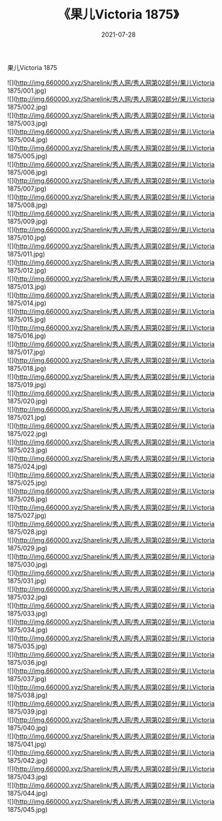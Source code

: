 ﻿---
layout: post
title:  《果儿Victoria 1875》
date:   2021-07-28
img: http://img.660000.xyz/Sharelink/秀人网/秀人网第02部分/果儿Victoria 1875/000.jpg
categories: [美女, 清纯, 唯美]
---

果儿Victoria 1875

  ![](http://img.660000.xyz/Sharelink/秀人网/秀人网第02部分/果儿Victoria 1875/001.jpg) <br> ![](http://img.660000.xyz/Sharelink/秀人网/秀人网第02部分/果儿Victoria 1875/002.jpg) <br> ![](http://img.660000.xyz/Sharelink/秀人网/秀人网第02部分/果儿Victoria 1875/003.jpg) <br> ![](http://img.660000.xyz/Sharelink/秀人网/秀人网第02部分/果儿Victoria 1875/004.jpg) <br> ![](http://img.660000.xyz/Sharelink/秀人网/秀人网第02部分/果儿Victoria 1875/005.jpg) <br> ![](http://img.660000.xyz/Sharelink/秀人网/秀人网第02部分/果儿Victoria 1875/006.jpg) <br> ![](http://img.660000.xyz/Sharelink/秀人网/秀人网第02部分/果儿Victoria 1875/007.jpg) <br> ![](http://img.660000.xyz/Sharelink/秀人网/秀人网第02部分/果儿Victoria 1875/008.jpg) <br> ![](http://img.660000.xyz/Sharelink/秀人网/秀人网第02部分/果儿Victoria 1875/009.jpg) <br> ![](http://img.660000.xyz/Sharelink/秀人网/秀人网第02部分/果儿Victoria 1875/010.jpg) <br> ![](http://img.660000.xyz/Sharelink/秀人网/秀人网第02部分/果儿Victoria 1875/011.jpg) <br> ![](http://img.660000.xyz/Sharelink/秀人网/秀人网第02部分/果儿Victoria 1875/012.jpg) <br> ![](http://img.660000.xyz/Sharelink/秀人网/秀人网第02部分/果儿Victoria 1875/013.jpg) <br> ![](http://img.660000.xyz/Sharelink/秀人网/秀人网第02部分/果儿Victoria 1875/014.jpg) <br> ![](http://img.660000.xyz/Sharelink/秀人网/秀人网第02部分/果儿Victoria 1875/015.jpg) <br> ![](http://img.660000.xyz/Sharelink/秀人网/秀人网第02部分/果儿Victoria 1875/016.jpg) <br> ![](http://img.660000.xyz/Sharelink/秀人网/秀人网第02部分/果儿Victoria 1875/017.jpg) <br> ![](http://img.660000.xyz/Sharelink/秀人网/秀人网第02部分/果儿Victoria 1875/018.jpg) <br> ![](http://img.660000.xyz/Sharelink/秀人网/秀人网第02部分/果儿Victoria 1875/019.jpg) <br> ![](http://img.660000.xyz/Sharelink/秀人网/秀人网第02部分/果儿Victoria 1875/020.jpg) <br> ![](http://img.660000.xyz/Sharelink/秀人网/秀人网第02部分/果儿Victoria 1875/021.jpg) <br> ![](http://img.660000.xyz/Sharelink/秀人网/秀人网第02部分/果儿Victoria 1875/022.jpg) <br> ![](http://img.660000.xyz/Sharelink/秀人网/秀人网第02部分/果儿Victoria 1875/023.jpg) <br> ![](http://img.660000.xyz/Sharelink/秀人网/秀人网第02部分/果儿Victoria 1875/024.jpg) <br> ![](http://img.660000.xyz/Sharelink/秀人网/秀人网第02部分/果儿Victoria 1875/025.jpg) <br> ![](http://img.660000.xyz/Sharelink/秀人网/秀人网第02部分/果儿Victoria 1875/026.jpg) <br> ![](http://img.660000.xyz/Sharelink/秀人网/秀人网第02部分/果儿Victoria 1875/027.jpg) <br> ![](http://img.660000.xyz/Sharelink/秀人网/秀人网第02部分/果儿Victoria 1875/028.jpg) <br> ![](http://img.660000.xyz/Sharelink/秀人网/秀人网第02部分/果儿Victoria 1875/029.jpg) <br> ![](http://img.660000.xyz/Sharelink/秀人网/秀人网第02部分/果儿Victoria 1875/030.jpg) <br> ![](http://img.660000.xyz/Sharelink/秀人网/秀人网第02部分/果儿Victoria 1875/031.jpg) <br> ![](http://img.660000.xyz/Sharelink/秀人网/秀人网第02部分/果儿Victoria 1875/032.jpg) <br> ![](http://img.660000.xyz/Sharelink/秀人网/秀人网第02部分/果儿Victoria 1875/033.jpg) <br> ![](http://img.660000.xyz/Sharelink/秀人网/秀人网第02部分/果儿Victoria 1875/034.jpg) <br> ![](http://img.660000.xyz/Sharelink/秀人网/秀人网第02部分/果儿Victoria 1875/035.jpg) <br> ![](http://img.660000.xyz/Sharelink/秀人网/秀人网第02部分/果儿Victoria 1875/036.jpg) <br> ![](http://img.660000.xyz/Sharelink/秀人网/秀人网第02部分/果儿Victoria 1875/037.jpg) <br> ![](http://img.660000.xyz/Sharelink/秀人网/秀人网第02部分/果儿Victoria 1875/038.jpg) <br> ![](http://img.660000.xyz/Sharelink/秀人网/秀人网第02部分/果儿Victoria 1875/039.jpg) <br> ![](http://img.660000.xyz/Sharelink/秀人网/秀人网第02部分/果儿Victoria 1875/040.jpg) <br> ![](http://img.660000.xyz/Sharelink/秀人网/秀人网第02部分/果儿Victoria 1875/041.jpg) <br> ![](http://img.660000.xyz/Sharelink/秀人网/秀人网第02部分/果儿Victoria 1875/042.jpg) <br> ![](http://img.660000.xyz/Sharelink/秀人网/秀人网第02部分/果儿Victoria 1875/043.jpg) <br> ![](http://img.660000.xyz/Sharelink/秀人网/秀人网第02部分/果儿Victoria 1875/044.jpg) <br> ![](http://img.660000.xyz/Sharelink/秀人网/秀人网第02部分/果儿Victoria 1875/045.jpg) <br>